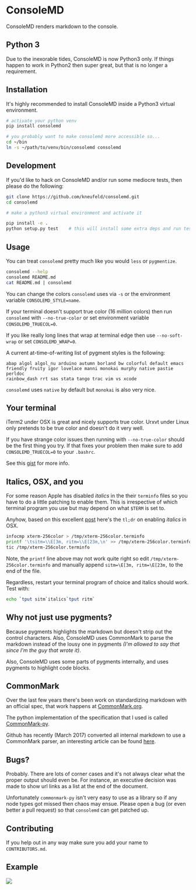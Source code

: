 # ConsoleMD

ConsoleMD renders markdown to the console.

## Python 3

Due to the inexorable tides, ConsoleMD is now Python3 only. If things happen
to work in Python2 then super great, but that is no longer a requirement.

## Installation

It's highly recommended to install ConsoleMD inside a Python3 virtual environment.

```bash
# activate your python venv
pip install consolemd

# you probably want to make consolemd more accessible so...
cd ~/bin
ln -s ~/path/to/venv/bin/consolemd consolemd
```

## Development

If you'd like to hack on ConsoleMD and/or run some mediocre tests, then
please do the following:

```bash
git clone https://github.com/kneufeld/consolemd.git
cd consolemd

# make a python3 virtual environment and activate it

pip install -e .
python setup.py test    # this will install some extra deps and run tests
```

## Usage

You can treat `consolemd` pretty much like you would `less` or `pygmentize`.

```bash
consolemd --help
consolemd README.md
cat README.md | consolemd
```

You can change the colors `consolemd` uses via `-s` or the environment
variable `CONSOLEMD_STYLE=name`.

If your terminal doesn't support true color (16 million colors) then
run `consolemd` with `--no-true-color` or set environment variable
`CONSOLEMD_TRUECOL=0`.

If you like really long lines that wrap at terminal edge then
use `--no-soft-wrap` or set `CONSOLEMD_WRAP=0`.

A current at-time-of-writing list of pygment styles is the following:

```text
abap algol algol_nu arduino autumn borland bw colorful default emacs
friendly fruity igor lovelace manni monokai murphy native pastie perldoc
rainbow_dash rrt sas stata tango trac vim vs xcode
```

`consolemd` uses `native` by default but `monokai` is also very nice.

## Your terminal

iTerm2 under OSX is great and nicely supports true color. Urxvt under
Linux only pretends to be true color and doesn't do it very well.

If you have strange color issues then running with `--no-true-color`
should be the first thing you try. If that fixes your problem then
make sure to add `CONSOLEMD_TRUECOL=0` to your `.bashrc`.

See this [gist](https://gist.github.com/XVilka/8346728) for more info.

## Italics, OSX, and you

For some reason Apple has disabled _italics_ in the their `terminfo` files
so you have to do a little patching to enable them. This is irrespective
of which terminal program you use but may depend on what `$TERM` is set
to.

Anyhow, based on this excellent [post](http://www.eddieantonio.ca/blog/2015/04/16/iterm-italics/)
here's the `tl;dr` on enabling _italics_ in OSX.

```bash
infocmp xterm-256color > /tmp/xterm-256color.terminfo
printf '\tsitm=\\E[3m, ritm=\\E[23m,\n' >> /tmp/xterm-256color.terminfo
tic /tmp/xterm-256color.terminfo
```

Note, the `printf` line above may not work quite right so edit
`/tmp/xterm-256color.terminfo` and manually append `sitm=\E[3m, ritm=\E[23m,`
to the end of the file.

Regardless, restart your terminal program of choice and italics should
work. Test with:

```bash
echo `tput sitm`italics`tput ritm`
```

## Why not just use pygments?

Because pygments highlights the markdown but doesn't strip out
the control characters. Also, ConsoleMD uses CommonMark to parse
the markdown instead of the lousy one in pygments _(I'm allowed to
say that since I'm the guy that wrote it)_.

Also, ConsoleMD uses some parts of pygments internally, and uses
pygments to highlight code blocks.

## CommonMark

Over the last few years there's been work on standardizing
markdown with an official spec, that work happens at
[CommonMark.org](http://commonmark.org/).

The python implementation of the specification that I used is
called [CommonMark-py](https://github.com/rtfd/CommonMark-py).

Github has recently (March 2017) converted all internal markdown
to use a CommonMark parser, an interesting article can be found
[here](https://githubengineering.com/a-formal-spec-for-github-markdown/).

## Bugs?

Probably. There are lots of corner cases and it's not always clear what
the proper output should even be. For instance, an executive decision
was made to show url links as a list at the end of the document.

Unfortunately `commonmark-py` isn't very easy to use as a library so if
any node types got missed then chaos may ensue. Please open a bug (or even
better a pull request) so that `consolemd` can get patched up.

## Contributing

If you help out in any way make sure you add your name to `CONTRIBUTORS.md`.

## Example

![](http://i.imgur.com/9zoSZdb.png)
